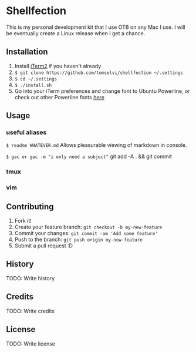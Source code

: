 # Shellfection

This is my personal development kit that I use OTB on any Mac I use.  I will be eventually create a Linux release when I get a chance.

## Installation

1. Install [iTerm2](https://www.iterm2.com/) if you haven't already
2. `$ git clone https://github.com/tomselvi/shellfection ~/.settings`
3. `$ cd ~/.settings`
4. `$ ./install.sh`
5. Go into your iTerm preferences and change font to Ubuntu Powerline, or check out other Powerline fonts [here](https://github.com/powerline/fonts)

## Usage

### useful aliases
`$ readme WHATEVER.md`
Allows pleasurable viewing of markdown in console.

`$ gac or gac -m "i only need a subject"`
git add -A . && git commit

### tmux

### vim

## Contributing

1. Fork it!
2. Create your feature branch: `git checkout -b my-new-feature`
3. Commit your changes: `git commit -am 'Add some feature'`
4. Push to the branch: `git push origin my-new-feature`
5. Submit a pull request :D

## History

TODO: Write history

## Credits

TODO: Write credits

## License

TODO: Write license
